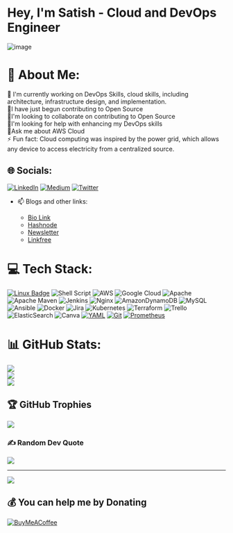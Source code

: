 # Hey, I'm Satish - Cloud and DevOps Engineer

 ![image](https://user-images.githubusercontent.com/40925459/222373338-aa22c454-6491-439f-b08b-061331158167.png)

# 💫 About Me:

🔭 I'm currently working on DevOps Skills, cloud skills, including architecture, infrastructure design, and implementation.<br>🌱I have just begun contributing to Open Source<br>🌱I'm looking to collaborate on contributing to Open Source<br>🌱I'm looking for help with enhancing my DevOps skills<br>🌱Ask me about AWS Cloud<br>⚡ Fun fact: Cloud computing was inspired by the power grid, which allows any device to access electricity from a centralized source.


## 🌐 Socials:
[![LinkedIn](https://img.shields.io/badge/LinkedIn-%230077B5.svg?logo=linkedin&logoColor=white)](https://linkedin.com/in/SatishSutar) [![Medium](https://img.shields.io/badge/Medium-12100E?logo=medium&logoColor=white)](https://medium.com/@CloudDevOpsEngineer) [![Twitter](https://img.shields.io/badge/Twitter-%231DA1F2.svg?logo=Twitter&logoColor=white)](https://twitter.com/SGSMaven) 

- 📫 Blogs and other links:

  - [Bio Link](https://bio.link/satishsutar)     
  - [Hashnode](https://hashnode.com/@Satish-S)
  - [Newsletter](https://cloud101-newsletter-09c659.beehiiv.com/)
  - [Linkfree](https://linkfree.eddiehub.io/BSatishSutar)

# 💻 Tech Stack:
[![Linux Badge](https://img.shields.io/badge/-Linux-1793D1?style=flat-square&logo=Linux&logoColor=white)](https://www.linux.org/)
![Shell Script](https://img.shields.io/badge/shell_script-%23121011.svg?style=for-the-badge&logo=gnu-bash&logoColor=white) ![AWS](https://img.shields.io/badge/AWS-%23FF9900.svg?style=for-the-badge&logo=amazon-aws&logoColor=white) ![Google Cloud](https://img.shields.io/badge/Google%20Cloud-%234285F4.svg?style=for-the-badge&logo=google-cloud&logoColor=white) ![Apache](https://img.shields.io/badge/apache-%23D42029.svg?style=for-the-badge&logo=apache&logoColor=white) ![Apache Maven](https://img.shields.io/badge/Apache%20Maven-C71A36?style=for-the-badge&logo=Apache%20Maven&logoColor=white) ![Jenkins](https://img.shields.io/badge/jenkins-%232C5263.svg?style=for-the-badge&logo=jenkins&logoColor=white) ![Nginx](https://img.shields.io/badge/nginx-%23009639.svg?style=for-the-badge&logo=nginx&logoColor=white) ![AmazonDynamoDB](https://img.shields.io/badge/Amazon%20DynamoDB-4053D6?style=for-the-badge&logo=Amazon%20DynamoDB&logoColor=white) ![MySQL](https://img.shields.io/badge/mysql-%2300f.svg?style=for-the-badge&logo=mysql&logoColor=white) ![Ansible](https://img.shields.io/badge/ansible-%231A1918.svg?style=for-the-badge&logo=ansible&logoColor=white) ![Docker](https://img.shields.io/badge/docker-%230db7ed.svg?style=for-the-badge&logo=docker&logoColor=white) ![Jira](https://img.shields.io/badge/jira-%230A0FFF.svg?style=for-the-badge&logo=jira&logoColor=white) ![Kubernetes](https://img.shields.io/badge/kubernetes-%23326ce5.svg?style=for-the-badge&logo=kubernetes&logoColor=white) ![Terraform](https://img.shields.io/badge/terraform-%235835CC.svg?style=for-the-badge&logo=terraform&logoColor=white) ![Trello](https://img.shields.io/badge/Trello-%23026AA7.svg?style=for-the-badge&logo=Trello&logoColor=white) ![ElasticSearch](https://img.shields.io/badge/-ElasticSearch-005571?style=for-the-badge&logo=elasticsearch) ![Canva](https://img.shields.io/badge/Canva-%2300C4CC.svg?style=for-the-badge&logo=Canva&logoColor=white)
[![YAML](https://img.shields.io/badge/-YAML-000000?style=flat-square&logo=yaml&logoColor=white)](https://yaml.org/)
[![Git](https://img.shields.io/badge/-Git-F05032?style=flat-square&logo=git&logoColor=white)](https://git-scm.com/)
[![Prometheus](https://img.shields.io/badge/-Prometheus-E6522C?style=flat-square&logo=prometheus&logoColor=white)](https://prometheus.io/)



# 📊 GitHub Stats:
![](https://github-readme-stats.vercel.app/api?username=BSatishSutar&theme=dark&hide_border=false&include_all_commits=true&count_private=true)<br/>
![](https://github-readme-streak-stats.herokuapp.com/?user=BSatishSutar&theme=dark&hide_border=false)<br/>
![](https://github-readme-stats.vercel.app/api/top-langs/?username=BSatishSutar&theme=dark&hide_border=false&include_all_commits=true&count_private=true&layout=compact)

## 🏆 GitHub Trophies
![](https://github-profile-trophy.vercel.app/?username=BSatishSutar&theme=radical&no-frame=false&no-bg=true&margin-w=4)

### ✍️ Random Dev Quote
![](https://quotes-github-readme.vercel.app/api?type=horizontal&theme=radical)

---
[![](https://visitcount.itsvg.in/api?id=BSatishSutar&icon=0&color=0)](https://visitcount.itsvg.in)

  ## 💰 You can help me by Donating
  [![BuyMeACoffee](https://img.shields.io/badge/Buy%20Me%20a%20Coffee-ffdd00?style=for-the-badge&logo=buy-me-a-coffee&logoColor=black)](https://buymeacoffee.com/https://www.buymeacoffee.com/satishsutar) 

  
<!-- Proudly created with GPRM ( https://gprm.itsvg.in ) -->

